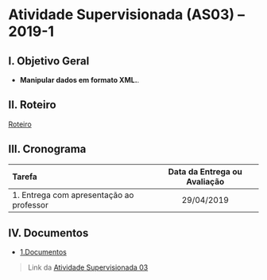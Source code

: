 # Atividade Supervisionada (AS03) – 2019-1

## I. Objetivo Geral

- **Manipular dados em formato XML.**.

## II. Roteiro

[Roteiro](2.Sistema/RoteiroAS03Sistema.md)

## III. Cronograma

|Tarefa| Data da Entrega ou Avaliação|
|:---|:---:|
|1. Entrega com apresentação ao professor| 29/04/2019 |

## IV. Documentos
* [1.Documentos](1.Documentos)

> Link da [Atividade Supervisionada 03](https://github.com/jhonypalmer/IApl-2019-1-CF/blob/master/AS03/2019-1%20-%20IApl%20-%20Atividade%20Supervisionada%20nr.%2003.pdf)

